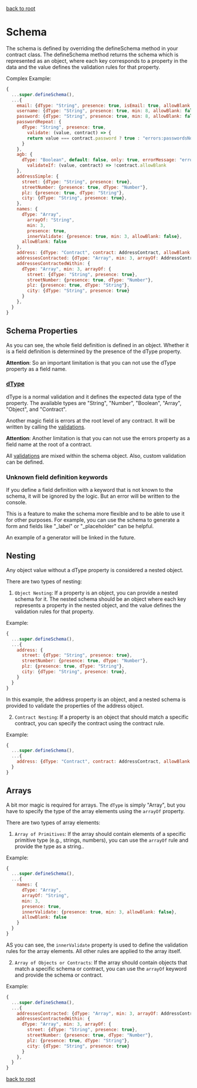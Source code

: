 [back to root](../README.md#Documentation)

# Schema

The schema is defined by overriding the defineSchema method in your contract class.
The defineSchema method returns the schema which is represented as an object, where each key corresponds to a property in the data and the value defines the validation rules for that property.


Complex Example:

```Javascript
{
  ...super.defineSchema(),
  ...{
    email: {dType: "String", presence: true, isEmail: true, allowBlank: false},
    username: {dType: "String", presence: true, min: 8, allowBlank: false},
    password: {dType: "String", presence: true, min: 8, allowBlank: false},
    passwordRepeat: {
      dType: "String", presence: true,
        validate: (value, contract) => {
        return value === contract.password ? true : "errors:passwordsNotMatching"
      }
    },
    agb: {
      dType: "Boolean", default: false, only: true, errorMessage: "errors:mustBeAccepted",
        validateIf: (value, contract) => !contract.allowBlank
    },
    addressSimple: {
      street: {dType: "String", presence: true},
      streetNumber: {presence: true, dType: "Number"},
      plz: {presence: true, dType: "String"},
      city: {dType: "String", presence: true},
    },
    names: {
      dType: "Array",
        arrayOf: "String",
        min: 3,
        presence: true,
        innerValidate: {presence: true, min: 3, allowBlank: false},
      allowBlank: false
    },
    address: {dType: "Contract", contract: AddressContract, allowBlank: false},
    addressesContracted: {dType: "Array", min: 3, arrayOf: AddressContract, allowBlank: false},
    addressesContractedWithin: {
      dType: "Array", min: 3, arrayOf: {
        street: {dType: "String", presence: true},
        streetNumber: {presence: true, dType: "Number"},
        plz: {presence: true, dType: "String"},
        city: {dType: "String", presence: true}
      }
    },
  }
}
```

## Schema Properties

As you can see, the whole field definition is defined in an object.
Whether it is a field definition is determined by the presence of the dType property.

**Attention**: So an important limitation is that you can not use the dType property as a field name.

### [dType](validation/dType.md)
dType is a normal validation and it defines the expected data type of the property. 
The available types are "String", "Number", "Boolean", "Array", "Object", and "Contract".

Another magic field is errors at the root level of any contract. It will be written by calling the [validations](validation.md).

**Attention**: Another limitation is that you can not use the errors property as a field name at the root of a contract.

All [validations](validation.md) are mixed within the schema object. Also, custom validation can be defined.

### Unknown field definition keywords

If you define a field definition with a keyword that is not known to the schema, it will be ignored by the logic. 
But an error will be written to the console. 

This is a feature to make the schema more flexible and to be able to use it for other purposes. 
For example, you can use the schema to generate a form and fields like "_label" or "_placeholder" can be helpful.

An example of a generator will be linked in the future.

## Nesting

Any object value without a dType property is considered a nested object.

There are two types of nesting:

1. `Object Nesting`: If a property is an object, you can provide a nested schema for it. 
The nested schema should be an object where each key represents a property in the nested object, 
and the value defines the validation rules for that property.

Example: 

```Javascript
{
  ...super.defineSchema(),
  ...{
    address: {
      street: {dType: "String", presence: true},
      streetNumber: {presence: true, dType: "Number"},
      plz: {presence: true, dType: "String"},
      city: {dType: "String", presence: true},
    }
  }
}
```

In this example, the address property is an object, and a nested schema is provided to validate the properties of the address object.

2. `Contract Nesting`: If a property is an object that should match a specific contract, you can specify the contract using the contract rule.

Example: 

```Javascript
{
  ...super.defineSchema(),
  ...{
    address: {dType: "Contract", contract: AddressContract, allowBlank: false} // allowBlank is optional, but might be useful
  }
}
```

## Arrays

A bit mor magic is required for arrays. The `dType` is simply "Array", 
but you have to specify the type of the array elements using the `arrayOf` property.

There are two types of array elements:

1. `Array of Primitives`: If the array should contain elements of a specific primitive type (e.g., strings, numbers), you can use the `arrayOf` rule and provide the type as a string..

Example: 

```Javascript
{
  ...super.defineSchema(),
  ...{
    names: {
      dType: "Array",
      arrayOf: "String",
      min: 3,
      presence: true,
      innerValidate: {presence: true, min: 3, allowBlank: false},
      allowBlank: false
    }
  }
}
```

AS you can see, the `innerValidate` property is used to define the validation rules for the array elements. 
All other rules are applied to the array itself.

2. `Array of Objects or Contracts`: If the array should contain objects that match a specific schema or contract, you can use the `arrayOf` keyword and provide the schema or contract.

Example: 

```Javascript
{
  ...super.defineSchema(),
  ...{
    addressesContracted: {dType: "Array", min: 3, arrayOf: AddressContract, allowBlank: false},
    addressesContractedWithin: {
      dType: "Array", min: 3, arrayOf: {
        street: {dType: "String", presence: true},
        streetNumber: {presence: true, dType: "Number"},
        plz: {presence: true, dType: "String"},
        city: {dType: "String", presence: true}
      }
    },
  }
}
```

[back to root](../README.md#Documentation)